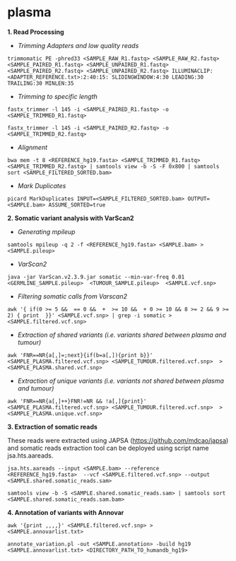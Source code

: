 # plasma
**1. Read Processing**
* _Trimming Adapters and low quality reads_

`trimmomatic PE -phred33 <SAMPLE_RAW_R1.fastq> <SAMPLE_RAW_R2.fastq> <SAMPLE_PAIRED_R1.fastq> <SAMPLE_UNPAIRED_R1.fastq>  <SAMPLE_PAIRED_R2.fastq> <SAMPLE_UNPAIRED_R2.fastq> ILLUMINACLIP:<ADAPTER_REFERENCE.txt>:2:40:15: SLIDINGWINDOW:4:30 LEADING:30 TRAILING:30 MINLEN:35`

* _Trimming to specific length_

`fastx_trimmer -l 145 -i <SAMPLE_PAIRED_R1.fastq> -o <SAMPLE_TRIMMED_R1.fastq>`

`fastx_trimmer -l 145 -i <SAMPLE_PAIRED_R2.fastq> -o <SAMPLE_TRIMMED_R2.fastq>`

* _Alignment_

`bwa mem -t 8 <REFERENCE_hg19.fasta> <SAMPLE_TRIMMED_R1.fastq> <SAMPLE_TRIMMED_R2.fastq> | samtools view -b -S -F 0x800 | samtools sort <SAMPLE_FILTERED_SORTED.bam> `

* _Mark Duplicates_

`picard MarkDuplicates INPUT=<SAMPLE_FILTERED_SORTED.bam> OUTPUT=<SAMPLE.bam> ASSUME_SORTED=true`

**2. Somatic variant analysis with VarScan2**

* _Generating mpileup_

`samtools mpileup -q 2 -f <REFERENCE_hg19.fasta> <SAMPLE.bam> > <SAMPLE.pileup>`

* _VarScan2_

`java -jar VarScan.v2.3.9.jar somatic --min-var-freq 0.01 <GERMLINE_SAMPLE.pileup>  <TUMOUR_SAMPLE.pileup>  <SAMPLE.vcf.snp>`

* _Filtering somatic calls from Varscan2_

`awk '{ if(0 >= 5 &&  == 0 &&  +  >= 10 &&  + 0 >= 10 && 8 >= 2 && 9 >= 2) { print  }}' <SAMPLE.vcf.snp> | grep -i somatic > <SAMPLE.filtered.vcf.snp>`

* _Extraction of shared variants (i.e. variants shared between plasma and tumour)_

`awk 'FNR==NR{a[,]=;next}{if(b=a[,]){print b}}' <SAMPLE_PLASMA.filtered.vcf.snp> <SAMPLE_TUMOUR.filtered.vcf.snp>  > <SAMPLE_PLASMA.shared.vcf.snp>`

* _Extraction of unique variants (i.e. variants not shared between plasma and tumour)_

`awk 'FNR==NR{a[,]++}FNR!=NR && !a[,]{print}' <SAMPLE_PLASMA.filtered.vcf.snp> <SAMPLE_TUMOUR.filtered.vcf.snp>  > <SAMPLE_PLASMA.unique.vcf.snp>`

**3. Extraction of somatic reads**

These reads were extracted using JAPSA (https://github.com/mdcao/japsa) and somatic reads extraction tool can be deployed using script name jsa.hts.aareads.

`jsa.hts.aareads --input <SAMPLE.bam> --reference <REFERENCE_hg19.fasta>  --vcf <SAMPLE.filtered.vcf.snp> --output <SAMPLE.shared.somatic_reads.sam>`

`samtools view -b -S <SAMPLE.shared.somatic_reads.sam> | samtools sort <SAMPLE.shared.somatic_reads.sam.bam>` 

**4. Annotation of variants with Annovar**

`awk '{print ,,,,}' <SAMPLE.filtered.vcf.snp> > <SAMPLE.annovarlist.txt>`

`annotate_variation.pl -out <SAMPLE.annotation> -build hg19 <SAMPLE.annovarlist.txt> <DIRECTORY_PATH_TO_humandb_hg19>`
